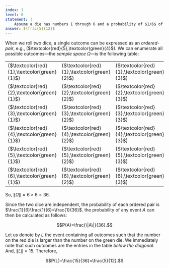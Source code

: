 ```yaml
---
index: 1
level: 0
statement: |
    Assume a die has numbers 1 through 6 and a probability of $1/6$ of landing on each number. Suppose we roll a red die and a green die (that are independent). What is the probability that the number on the red die is larger than the number on the green die?
answer: $\frac{5}{12}$
---
```

When we roll two dice, a single outcome can be expressed as an *ordered-pair*,
e.g., ($\textcolor{red}{5},\textcolor{green}{4}$). We can enumerate all
possible outcomes—the *sample space* $\Omega$—is the following table:
  
| | | | | | |  
|---|---|---|---|---|---|  
|($\textcolor{red}{1},\textcolor{green}{1}$)|($\textcolor{red}{1},\textcolor{green}{2}$)|($\textcolor{red}{1},\textcolor{green}{3}$)|($\textcolor{red}{1},\textcolor{green}{4}$)|($\textcolor{red}{1},\textcolor{green}{5}$)|($\textcolor{red}{1},\textcolor{green}{6}$)|    
|($\textcolor{red}{2},\textcolor{green}{1}$)|($\textcolor{red}{2},\textcolor{green}{2}$)|($\textcolor{red}{2},\textcolor{green}{3}$)|($\textcolor{red}{2},\textcolor{green}{4}$)|($\textcolor{red}{2},\textcolor{green}{5}$)|($\textcolor{red}{2},\textcolor{green}{6}$)|
|($\textcolor{red}{3},\textcolor{green}{1}$)|($\textcolor{red}{3},\textcolor{green}{2}$)|($\textcolor{red}{3},\textcolor{green}{3}$)|($\textcolor{red}{3},\textcolor{green}{4}$)|($\textcolor{red}{3},\textcolor{green}{5}$)|($\textcolor{red}{3},\textcolor{green}{6}$)|
|($\textcolor{red}{4},\textcolor{green}{1}$)|($\textcolor{red}{4},\textcolor{green}{2}$)|($\textcolor{red}{4},\textcolor{green}{3}$)|($\textcolor{red}{4},\textcolor{green}{4}$)|($\textcolor{red}{4},\textcolor{green}{5}$)|($\textcolor{red}{4},\textcolor{green}{6}$)|
|($\textcolor{red}{5},\textcolor{green}{1}$)|($\textcolor{red}{5},\textcolor{green}{2}$)|($\textcolor{red}{5},\textcolor{green}{3}$)|($\textcolor{red}{5},\textcolor{green}{4}$)|($\textcolor{red}{5},\textcolor{green}{5}$)|($\textcolor{red}{5},\textcolor{green}{6}$)|
|($\textcolor{red}{6},\textcolor{green}{1}$)|($\textcolor{red}{6},\textcolor{green}{2}$)|($\textcolor{red}{6},\textcolor{green}{3}$)|($\textcolor{red}{6},\textcolor{green}{4}$)|($\textcolor{red}{6},\textcolor{green}{5}$)|($\textcolor{red}{6},\textcolor{green}{6}$)|
 
So, $\|\Omega\|=6\times6=36$. 

Since the two dice are independent, the probability of each ordered pair is $\frac{1}{6}\frac{1}{6}=\frac{1}{36}$. the probability
of any event $A$ can then be calculated as follows:

$$P(A)=\frac{\|A\|}{36}.$$

Let us denote by $L$ the event containing all outcomes such that the number on the red die is larger than the number on the green die. We immediately note that such outcomes are the entries in the table *below the diagonal*. And,
$\|L\|=15$. Therefore, 

$$P(L)=\frac{15}{36}=\frac{5}{12}.$$
